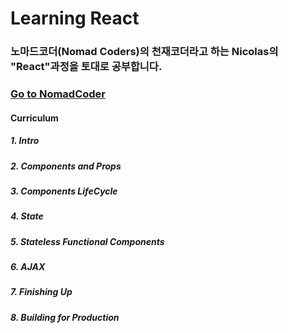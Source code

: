 # Learning React 

### 노마드코더(Nomad Coders)의 천재코더라고 하는 Nicolas의 "React"과정을 토대로 공부합니다.
### [Go to NomadCoder](https://academy.nomadcoders.co/courses/category/EN)

#### Curriculum 
##### 1. Intro 
##### 2. Components and Props
##### 3. Components LifeCycle
##### 4. State
##### 5. Stateless Functional Components
##### 6. AJAX
##### 7. Finishing Up
##### 8. Building for Production

